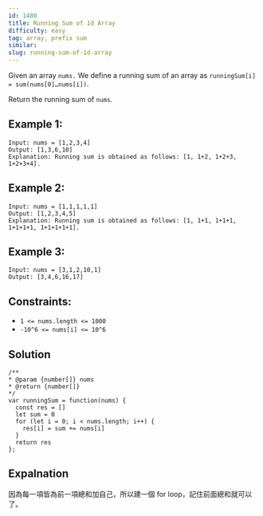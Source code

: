 ```yaml
---
id: 1480
title: Running Sum of 1d Array
difficulty: easy
tag: array, prefix sum
similar:
slug: running-sum-of-1d-array
---
```


Given an array `nums.` We define a running sum of an array as `runningSum[i] = sum(nums[0]…nums[i])`.

Return the running sum of `nums`.

## Example 1:

```
Input: nums = [1,2,3,4]
Output: [1,3,6,10]
Explanation: Running sum is obtained as follows: [1, 1+2, 1+2+3, 1+2+3+4].
```

## Example 2:

```
Input: nums = [1,1,1,1,1]
Output: [1,2,3,4,5]
Explanation: Running sum is obtained as follows: [1, 1+1, 1+1+1, 1+1+1+1, 1+1+1+1+1].
```

## Example 3:

```
Input: nums = [3,1,2,10,1]
Output: [3,4,6,16,17]
```

## Constraints:

- `1 <= nums.length <= 1000`
- `-10^6 <= nums[i] <= 10^6`

## Solution

```
/**
* @param {number[]} nums
* @return {number[]}
*/
var runningSum = function(nums) {
  const res = []
  let sum = 0
  for (let i = 0; i < nums.length; i++) {
    res[i] = sum += nums[i]
  }
  return res
};
```

## Expalnation

因為每一項皆為前一項總和加自己，所以建一個 for loop，記住前面總和就可以了。
